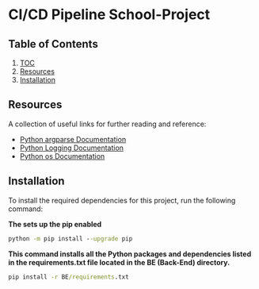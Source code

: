 # CI/CD Pipeline School-Project

## Table of Contents

1. [TOC](#toc)
2. [Resources](#resources)
3. [Installation](#installation)


## Resources
A collection of useful links for further reading and reference:
- [Python argparse Documentation](https://docs.python.org/3/library/argparse.html)
- [Python Logging Documentation](https://docs.python.org/3/library/logging.html#logrecord-attributes)
- [Python os Documentation](https://docs.python.org/3/library/os.html)

## Installation
To install the required dependencies for this project, run the following command:


**The sets up the pip enabled**
```cmd
python -m pip install --upgrade pip
```

**This command installs all the Python packages and dependencies listed in the requirements.txt file located in the BE (Back-End) directory.**
```cmd
pip install -r BE/requirements.txt
```

 